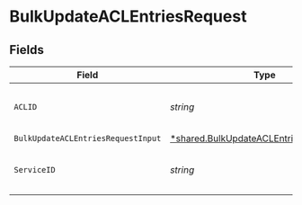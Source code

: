 # BulkUpdateACLEntriesRequest


## Fields

| Field                                                                                               | Type                                                                                                | Required                                                                                            | Description                                                                                         | Example                                                                                             |
| --------------------------------------------------------------------------------------------------- | --------------------------------------------------------------------------------------------------- | --------------------------------------------------------------------------------------------------- | --------------------------------------------------------------------------------------------------- | --------------------------------------------------------------------------------------------------- |
| `ACLID`                                                                                             | *string*                                                                                            | :heavy_check_mark:                                                                                  | Alphanumeric string identifying a ACL.                                                              | 6tUXdegLTf5BCig0zGFrU3                                                                              |
| `BulkUpdateACLEntriesRequestInput`                                                                  | [*shared.BulkUpdateACLEntriesRequestInput](../../models/shared/bulkupdateaclentriesrequestinput.md) | :heavy_minus_sign:                                                                                  | N/A                                                                                                 |                                                                                                     |
| `ServiceID`                                                                                         | *string*                                                                                            | :heavy_check_mark:                                                                                  | Alphanumeric string identifying the service.                                                        | SU1Z0isxPaozGVKXdv0eY                                                                               |